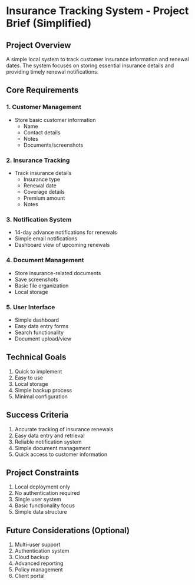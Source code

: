 # Insurance Tracking System - Project Brief (Simplified)

## Project Overview
A simple local system to track customer insurance information and renewal dates. The system focuses on storing essential insurance details and providing timely renewal notifications.

## Core Requirements

### 1. Customer Management
- Store basic customer information
  - Name
  - Contact details
  - Notes
  - Documents/screenshots

### 2. Insurance Tracking
- Track insurance details
  - Insurance type
  - Renewal date
  - Coverage details
  - Premium amount
  - Notes

### 3. Notification System
- 14-day advance notifications for renewals
- Simple email notifications
- Dashboard view of upcoming renewals

### 4. Document Management
- Store insurance-related documents
- Save screenshots
- Basic file organization
- Local storage

### 5. User Interface
- Simple dashboard
- Easy data entry forms
- Search functionality
- Document upload/view

## Technical Goals
1. Quick to implement
2. Easy to use
3. Local storage
4. Simple backup process
5. Minimal configuration

## Success Criteria
1. Accurate tracking of insurance renewals
2. Easy data entry and retrieval
3. Reliable notification system
4. Simple document management
5. Quick access to customer information

## Project Constraints
1. Local deployment only
2. No authentication required
3. Single user system
4. Basic functionality focus
5. Simple data structure

## Future Considerations (Optional)
1. Multi-user support
2. Authentication system
3. Cloud backup
4. Advanced reporting
5. Policy management
6. Client portal 